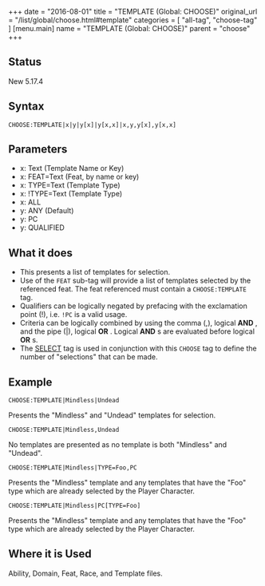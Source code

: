 +++
date = "2016-08-01"
title = "TEMPLATE (Global: CHOOSE)"
original_url = "/list/global/choose.html#template"
categories = [ "all-tag", "choose-tag" ]
[menu.main]
    name = "TEMPLATE (Global: CHOOSE)"
    parent = "choose"
+++

## Status

New 5.17.4

## Syntax

`CHOOSE:TEMPLATE|x|y|y[x]|y[x,x]|x,y,y[x],y[x,x]`

## Parameters

-   x: Text (Template Name or Key)
-   x: FEAT=Text (Feat, by name or key)
-   x: TYPE=Text (Template Type)
-   x: !TYPE=Text (Template Type)
-   x: ALL
-   y: ANY (Default)
-   y: PC
-   y: QUALIFIED



What it does
------------

-   This presents a list of templates for selection.
-   Use of the `FEAT` sub-tag will provide a list of templates selected
    by the referenced feat. The feat referenced must contain a
    `CHOOSE:TEMPLATE` tag.
-   Qualifiers can be logically negated by prefacing with the
    exclamation point (!), i.e. `!PC` is a valid usage.
-   Criteria can be logically combined by using the comma (,), logical
    **AND** , and the pipe (|), logical **OR** . Logical **AND** s are
    evaluated before logical **OR** s.
-   The [SELECT](/list/global/other/select.html) tag is used in
    conjunction with this `CHOOSE` tag to define the number of
    "selections" that can be made.

Example
-------

`CHOOSE:TEMPLATE|Mindless|Undead`

Presents the "Mindless" and "Undead" templates for selection.

`CHOOSE:TEMPLATE|Mindless,Undead`

No templates are presented as no template is both "Mindless" and
"Undead".

`CHOOSE:TEMPLATE|Mindless|TYPE=Foo,PC`

Presents the "Mindless" template and any templates that have the "Foo"
type which are already selected by the Player Character.

`CHOOSE:TEMPLATE|Mindless|PC[TYPE=Foo]`

Presents the "Mindless" template and any templates that have the "Foo"
type which are already selected by the Player Character.

Where it is Used
----------------

Ability, Domain, Feat, Race, and Template files.

